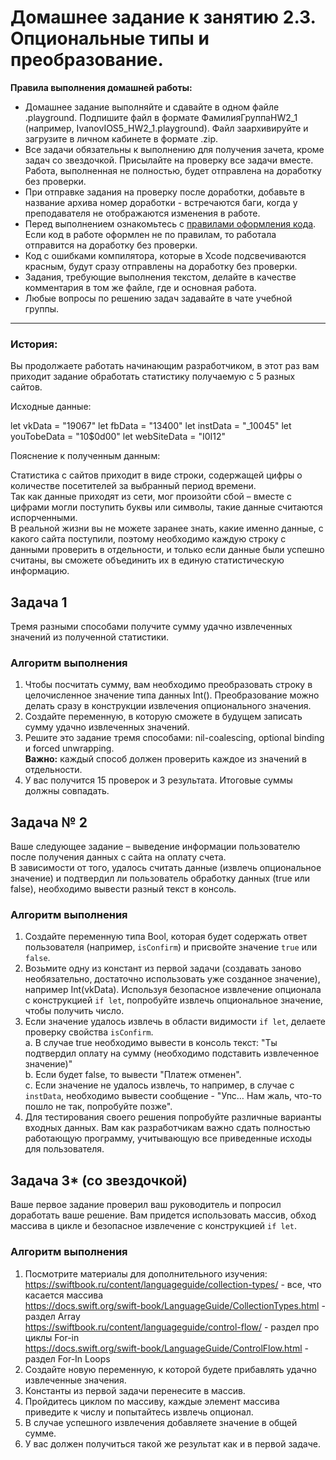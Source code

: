 # Домашнее задание к занятию 2.3. Опциональные типы и преобразование.

**Правила выполнения домашней работы:** 
* Домашнее задание выполняйте и сдавайте в одном файле .playground. Подпишите файл в формате ФамилияГруппаHW2_1 (например, IvanovIOS5_HW2_1.playground). Файл заархивируйте и загрузите в личном кабинете в формате .zip. 
* Все задачи обязательны к выполнению для получения зачета, кроме задач со звездочкой. Присылайте на проверку все задачи вместе. Работа, выполненная не полностью, будет отправлена на доработку без проверки.
* При отправке задания на проверку после доработки, добавьте в название архива номер доработки - встречаются баги, когда у преподавателя не отображаются изменения в работе.
* Перед выполнением ознакомьтесь с [правилами оформления кода](https://github.com/netology-code/bios-2-homeworks/blob/master/swift-code-syle-guide.md). Если код в работе оформлен не по правилам, то работала отправится на доработку без проверки.
* Код с ошибками компилятора, которые в Xcode подсвечиваются красным, будут сразу отправлены на доработку без проверки.
* Задания, требующие выполнения текстом, делайте в качестве комментария в том же файле, где и основная работа.
* Любые вопросы по решению задач задавайте в чате учебной группы.

---
### История:
Вы продолжаете работать начинающим разработчиком, в этот раз вам приходит задание обработать статистику получаемую с 5 разных сайтов.  
  
Исходные данные:  
  
let vkData = "19067"
let fbData = "13400"
let instData = "_10045"
let youTobeData = "10$0d00"
let webSiteData = "I0I12"
  
Пояснение к полученным данным:  
  
Статистика с сайтов приходит в виде строки, содержащей цифры о количестве посетителей за выбранный период времени.   
Так как данные приходят из сети, мог произойти сбой – вместе с цифрами могли поступить буквы или символы, такие данные считаются испорченными.  
В реальной жизни вы не можете заранее знать, какие именно данные, с какого сайта поступили, поэтому необходимо каждую строку с данными проверить в отдельности, и только если данные были успешно считаны, вы сможете объединить их в единую статистическую информацию.  
  
## Задача 1
Тремя разными способами получите сумму удачно извлеченных значений из полученной статистики.  
  
### Алгоритм выполнения
1. Чтобы посчитать сумму, вам необходимо преобразовать строку в целочисленное значение типа данных Int(). Преобразование можно делать сразу в конструкции извлечения опционального значения.  
2. Создайте переменную, в которую сможете в будущем записать сумму удачно извлеченных значений.  
3. Решите это задание тремя способами: nil-coalescing, optional binding и forced unwrapping.  
**Важно:** каждый способ должен проверить каждое из значений в отдельности.  
4. У вас получится 15 проверок и 3 результата. Итоговые суммы должны совпадать.  
  
## Задача № 2
Ваше следующее задание – выведение информации пользователю после получения данных с сайта на оплату счета.  
В зависимости от того, удалось считать данные (извлечь опциональное значение) и подтвердил ли пользователь обработку данных (true или false), необходимо вывести разный текст в консоль.  
  
### Алгоритм выполнения
1. Создайте переменную типа Bool, которая будет содержать ответ пользователя (например, `isConfirm`) и присвойте значение `true` или `false`.  
2. Возьмите одну из констант из первой задачи (создавать заново необязательно, достаточно использовать уже созданное значение), например Int(vkData). Используя безопасное извлечение опционала с конструкцией `if let`, попробуйте извлечь опциональное значение, чтобы получить число.  
3. Если значение удалось извлечь в области видимости `if let`, делаете проверку свойства `isConfirm`.  
    a. В случае true необходимо вывести в консоль текст: "Ты подтвердил оплату на сумму \(необходимо подставить извлеченное значение)"  
    b. Если будет false, то вывести "Платеж отменен".  
    c. Если значение не удалось извлечь, то например, в случае с `instData`, необходимо вывести сообщение - "Упс… Нам жаль, что-то пошло не так, попробуйте позже".  
4. Для тестирования своего решения попробуйте различные варианты входных данных. Вам как разработчикам важно сдать полностью работающую программу, учитывающую все приведенные исходы для пользователя.  

## Задача 3* (со звездочкой)
Ваше первое задание проверил ваш руководитель и попросил доработать ваше решение. Вам придется использовать массив, обход массива в цикле и безопасное извлечение с конструкцией `if let`.  
  
### Алгоритм выполнения  
  
1. Посмотрите материалы для дополнительного изучения:  
    https://swiftbook.ru/content/languageguide/collection-types/ - все, что касается массива  
    https://docs.swift.org/swift-book/LanguageGuide/CollectionTypes.html - раздел Array  
    https://swiftbook.ru/content/languageguide/control-flow/ - раздел про циклы For-in  
    https://docs.swift.org/swift-book/LanguageGuide/ControlFlow.html -  раздел For-In Loops  
2. Создайте новую переменную, к которой будете прибавлять удачно извлеченные значения.  
3. Константы из первой задачи перенесите в массив.  
4. Пройдитесь циклом по массиву, каждые элемент массива приведите к числу и попытайтесь извлечь опционал.  
5. В случае успешного извлечения добавляете значение в общей сумме.  
6. У вас должен получиться такой же результат как и в первой задаче.  